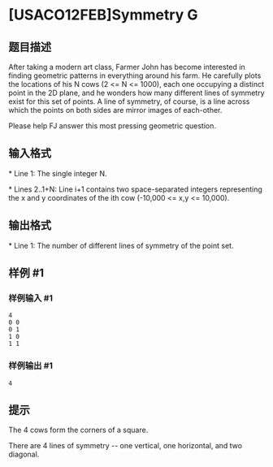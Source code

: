 # [USACO12FEB]Symmetry G

## 题目描述

After taking a modern art class, Farmer John has become interested in finding geometric patterns in everything around his farm.  He carefully plots the locations of his N cows (2 <= N <= 1000), each one occupying a distinct point in the 2D plane, and he wonders how many different lines of symmetry exist for this set of points.  A line of symmetry, of course, is a line across which the points on both sides are mirror images of each-other.

Please help FJ answer this most pressing geometric question.




## 输入格式

\* Line 1: The single integer N.

\* Lines 2..1+N: Line i+1 contains two space-separated integers representing the x and y coordinates of the ith cow (-10,000 <= x,y <= 10,000).


## 输出格式

\* Line 1: The number of different lines of symmetry of the point set.


## 样例 #1

### 样例输入 #1
```
4 
0 0 
0 1 
1 0 
1 1
```

### 样例输出 #1

```
4
```

## 提示

The 4 cows form the corners of a square. 

There are 4 lines of symmetry -- one vertical, one horizontal, and two diagonal.

